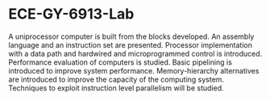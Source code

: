# ECE-GY-6913-Lab
A uniprocessor computer is built from the blocks developed. An assembly language and an instruction set are presented. Processor implementation with a data path and hardwired and microprogrammed control is introduced. Performance evaluation of computers is studied. Basic pipelining is introduced to improve system performance. Memory-hierarchy alternatives are introduced to improve the capacity of the computing system. Techniques to exploit instruction level parallelism will be studied.
